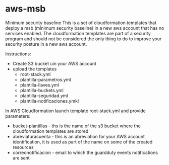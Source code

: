 # aws-msb
Minimum security baseline
This is a set of cloudformation templates that deplpy a msb (minimum security baseline) in a new aws account that has no services enabled.
The cloudformation templates are part of a security program and should not be considered the only thing to do to improve your security posture in a new aws account.

Instructions:
- Create S3 bucket uin your AWS account
- upload the templates
   - root-stack.yml
   - plantilla-parametros.yml
   - plantilla-llaves.yml
   - plantilla-buckets.yml
   - plantilla-seguridad.yml
   - plantilla-notificaciones.ymkl
   
In AWS Cloudformation launch template root-stack.yml and provide parameters:
  - bucket-plantillas - ths is the name of the s3 bucket where the cloudformation templates are stored
  - abreviaturacuenta - this is an abreviation for your AWS account identification, it is used as part of the name on some of the created resources
  - correonotificacion - email to which the guardduty events notifications are sent
